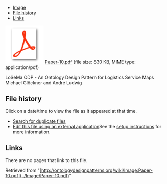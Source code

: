 * [Image](../Image/Paper-10.pdf#file)
* [File history](../Image/Paper-10.pdf#filehistory)
* [Links](../Image/Paper-10.pdf#filelinks)

[![](../skins/common/images/icons/fileicon-pdf.png)](../Image/Paper-10.pdf "Paper-10.pdf")
[Paper-10.pdf](../images/a/a0/Paper-10.pdf "Paper-10.pdf")‎  (file size: 830 KB, MIME type: application/pdf)




LoSeMa ODP - An Ontology Design Pattern for Logistics Service Maps
Michael Glöckner and André Ludwig




## File history

Click on a date/time to view the file as it appeared at that time.



  
* [Search for duplicate files](http://ontologydesignpatterns.org/wiki/Special:FileDuplicateSearch/Paper-10.pdf "Special:FileDuplicateSearch/Paper-10.pdf")
* [Edit this file using an external application](http://ontologydesignpatterns.org/wiki/index.php?title=Image:Paper-10.pdf&action=edit&externaledit=true&mode=file "Image:Paper-10.pdf")See the [setup instructions](http://www.mediawiki.org/wiki/Manual:External_editors "http://www.mediawiki.org/wiki/Manual:External_editors") for more information.

## Links



There are no pages that link to this file.




Retrieved from "[http://ontologydesignpatterns.org/wiki/Image:Paper-10.pdf](../Image/Paper-10.pdf)"